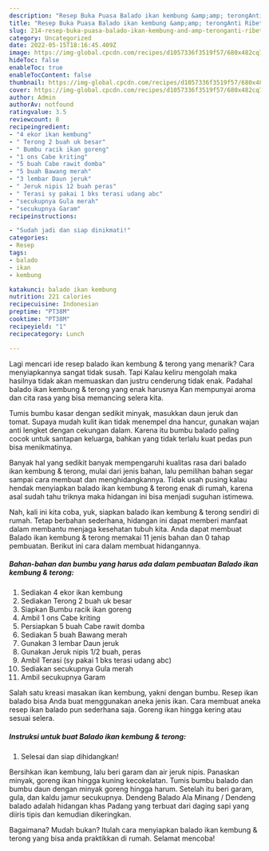 ```yaml
---
description: "Resep Buka Puasa Balado ikan kembung &amp;amp; terongAnti Ribet"
title: "Resep Buka Puasa Balado ikan kembung &amp;amp; terongAnti Ribet"
slug: 214-resep-buka-puasa-balado-ikan-kembung-and-amp-teronganti-ribet
category: Uncategorized
date: 2022-05-15T18:16:45.409Z
image: https://img-global.cpcdn.com/recipes/d1057336f3519f57/680x482cq70/balado-ikan-kembung-terong-foto-resep-utama.jpg
hideToc: false
enableToc: true
enableTocContent: false
thumbnail: https://img-global.cpcdn.com/recipes/d1057336f3519f57/680x482cq70/balado-ikan-kembung-terong-foto-resep-utama.jpg
cover: https://img-global.cpcdn.com/recipes/d1057336f3519f57/680x482cq70/balado-ikan-kembung-terong-foto-resep-utama.jpg
author: Admin
authorAv: notfound
ratingvalue: 3.5
reviewcount: 8
recipeingredient:
- "4 ekor ikan kembung"
- " Terong 2 buah uk besar"
- " Bumbu racik ikan goreng"
- "1 ons Cabe kriting"
- "5 buah Cabe rawit domba"
- "5 buah Bawang merah"
- "3 lembar Daun jeruk"
- " Jeruk nipis 12 buah peras"
- " Terasi sy pakai 1 bks terasi udang abc"
- "secukupnya Gula merah"
- "secukupnya Garam"
recipeinstructions:

- "Sudah jadi dan siap dinikmati!"
categories:
- Resep
tags:
- balado
- ikan
- kembung

katakunci: balado ikan kembung 
nutrition: 221 calories
recipecuisine: Indonesian
preptime: "PT38M"
cooktime: "PT38M"
recipeyield: "1"
recipecategory: Lunch

---
```



Lagi mencari ide resep balado ikan kembung &amp; terong yang menarik? Cara menyiapkannya sangat tidak susah. Tapi Kalau keliru mengolah maka hasilnya tidak akan memuaskan dan justru cenderung tidak enak. Padahal balado ikan kembung &amp; terong yang enak harusnya Kan mempunyai aroma dan cita rasa yang bisa memancing selera kita.


Tumis bumbu kasar dengan sedikit minyak, masukkan daun jeruk dan tomat. Supaya mudah kulit ikan tidak menempel dna hancur, gunakan wajan anti lengket dengan cekungan dalam. Karena itu bumbu balado paling cocok untuk santapan keluarga, bahkan yang tidak terlalu kuat pedas pun bisa menikmatinya.

Banyak hal yang sedikit banyak mempengaruhi kualitas rasa dari balado ikan kembung &amp; terong, mulai dari jenis bahan, lalu pemilihan bahan segar sampai cara membuat dan menghidangkannya. Tidak usah pusing kalau hendak menyiapkan balado ikan kembung &amp; terong enak di rumah, karena asal sudah tahu triknya maka hidangan ini bisa menjadi suguhan istimewa.


Nah, kali ini kita coba, yuk, siapkan balado ikan kembung &amp; terong sendiri di rumah. Tetap berbahan sederhana, hidangan ini dapat memberi manfaat dalam membantu menjaga kesehatan tubuh kita. Anda dapat membuat Balado ikan kembung &amp; terong memakai 11 jenis bahan dan 0 tahap pembuatan. Berikut ini cara dalam membuat hidangannya.

<!--inarticleads1-->

##### Bahan-bahan dan bumbu yang harus ada dalam pembuatan Balado ikan kembung &amp; terong:

1. Sediakan 4 ekor ikan kembung
1. Sediakan  Terong 2 buah uk besar
1. Siapkan  Bumbu racik ikan goreng
1. Ambil 1 ons Cabe kriting
1. Persiapkan 5 buah Cabe rawit domba
1. Sediakan 5 buah Bawang merah
1. Gunakan 3 lembar Daun jeruk
1. Gunakan  Jeruk nipis 1/2 buah, peras
1. Ambil  Terasi (sy pakai 1 bks terasi udang abc)
1. Sediakan secukupnya Gula merah
1. Ambil secukupnya Garam


Salah satu kreasi masakan ikan kembung, yakni dengan bumbu. Resep ikan balado bisa Anda buat menggunakan aneka jenis ikan. Cara membuat aneka resep ikan balado pun sederhana saja. Goreng ikan hingga kering atau sesuai selera. 

<!--inarticleads2-->

##### Instruksi untuk buat Balado ikan kembung &amp; terong:


1. Selesai dan siap dihidangkan!

Bersihkan ikan kembung, lalu beri garam dan air jeruk nipis. Panaskan minyak, goreng ikan hingga kuning kecokelatan. Tumis bumbu balado dan bumbu daun dengan minyak goreng hingga harum. Setelah itu beri garam, gula, dan kaldu jamur secukupnya. Dendeng Balado Ala Minang / Dendeng balado adalah hidangan khas Padang yang terbuat dari daging sapi yang diiris tipis dan kemudian dikeringkan. 

Bagaimana? Mudah bukan? Itulah cara menyiapkan balado ikan kembung &amp; terong yang bisa anda praktikkan di rumah. Selamat mencoba!
